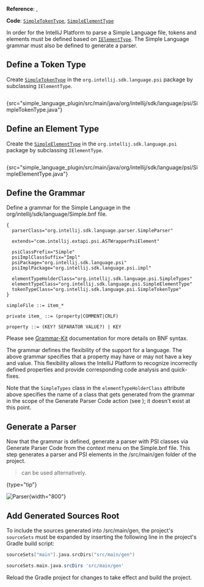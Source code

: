 [//]: # (title: 3. Grammar and Parser)

<!-- Copyright 2000-2022 JetBrains s.r.o. and other contributors. Use of this source code is governed by the Apache 2.0 license that can be found in the LICENSE file. -->

<tldr>

**Reference**: [](implementing_lexer.md), [](implementing_parser_and_psi.md)

**Code**: [`SimpleTokenType`](%gh-sdk-samples%/simple_language_plugin/src/main/java/org/intellij/sdk/language/psi/SimpleTokenType.java),
[`SimpleElementType`](%gh-sdk-samples%/simple_language_plugin/src/main/java/org/intellij/sdk/language/psi/SimpleElementType.java)
</tldr>

<include from="language_and_filetype.md" element-id="custom_language_tutorial_header"></include>

In order for the IntelliJ Platform to parse a Simple Language file, tokens and elements must be defined based on [`IElementType`](%gh-ic%/platform/core-api/src/com/intellij/psi/tree/IElementType.java).
The Simple Language grammar must also be defined to generate a parser.

## Define a Token Type

Create [`SimpleTokenType`](%gh-sdk-samples%/simple_language_plugin/src/main/java/org/intellij/sdk/language/psi/SimpleTokenType.java)
in the `org.intellij.sdk.language.psi` package by subclassing `IElementType`.

```java
```
{src="simple_language_plugin/src/main/java/org/intellij/sdk/language/psi/SimpleTokenType.java"}

## Define an Element Type

Create the [`SimpleElementType`](%gh-sdk-samples%/simple_language_plugin/src/main/java/org/intellij/sdk/language/psi/SimpleElementType.java) in the `org.intellij.sdk.language.psi` package by subclassing `IElementType`.

```java
```
{src="simple_language_plugin/src/main/java/org/intellij/sdk/language/psi/SimpleElementType.java"}

## Define the Grammar

Define a grammar for the Simple Language in the <path>org/intellij/sdk/language/Simple.bnf</path> file.

```bnf
{
  parserClass="org.intellij.sdk.language.parser.SimpleParser"

  extends="com.intellij.extapi.psi.ASTWrapperPsiElement"

  psiClassPrefix="Simple"
  psiImplClassSuffix="Impl"
  psiPackage="org.intellij.sdk.language.psi"
  psiImplPackage="org.intellij.sdk.language.psi.impl"

  elementTypeHolderClass="org.intellij.sdk.language.psi.SimpleTypes"
  elementTypeClass="org.intellij.sdk.language.psi.SimpleElementType"
  tokenTypeClass="org.intellij.sdk.language.psi.SimpleTokenType"
}

simpleFile ::= item_*

private item_ ::= (property|COMMENT|CRLF)

property ::= (KEY? SEPARATOR VALUE?) | KEY
```

Please see [Grammar-Kit](https://github.com/JetBrains/Grammar-Kit) documentation for more details on BNF syntax.

The grammar defines the flexibility of the support for a language.
The above grammar specifies that a property may have or may not have a key and value.
This flexibility allows the IntelliJ Platform to recognize incorrectly defined properties and provide corresponding code analysis and quick-fixes.

Note that the `SimpleTypes` class in the `elementTypeHolderClass` attribute above specifies the name of a class that gets generated from the grammar in the scope of the <control>Generate Parser Code</control> action (see [](#generate-a-parser)); it doesn't exist at this point.

## Generate a Parser

Now that the grammar is defined, generate a parser with PSI classes via <control>Generate Parser Code</control> from the context menu on the <path>Simple.bnf</path> file.
This step generates a parser and PSI elements in the <path>/src/main/gen</path> folder of the project.

> [](tools_gradle_grammar_kit_plugin.md) can be used alternatively.
>
{type="tip"}

![Parser](generated_parser.png){width="800"}

## Add Generated Sources Root

To include the sources generated into <path>/src/main/gen</path>, the project's `sourceSets` must be expanded by inserting the following line in the project's Gradle build script:

<tabs>
<tab title="Kotlin">

```kotlin
sourceSets["main"].java.srcDirs("src/main/gen")
```

</tab>
<tab title="Groovy">

```groovy
sourceSets.main.java.srcDirs 'src/main/gen'
```

</tab>
</tabs>

Reload the Gradle project for changes to take effect and build the project.
